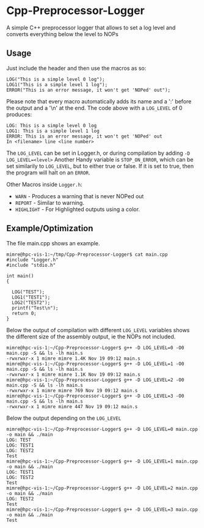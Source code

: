 # Cpp-Preprocessor-Logger
A simple C++ preprocessor logger that allows to set a log level and converts everything below the level to NOPs


## Usage
Just include the header and then use the macros as so:

```
LOG("This is a simple level 0 log");
LOG1("This is a simple level 1 log"); 
ERROR("This is an error message, it won't get 'NOPed' out");
```

Please note that every macro automatically adds its name and a ':' before the output and a '\n' at the end.
The code above with a `LOG_LEVEL` of 0 produces:

```
LOG: This is a simple level 0 log
LOG1: This is a simple level 1 log
ERROR: This is an error message, it won't get 'NOPed' out
In <filename> line <line number>
```

The `LOG_LEVEL` can be set in Logger.h, or during compilation by adding `-D LOG_LEVEL=<level>`
Another Handy variable is `STOP_ON_ERROR`, which can be set similarily to `LOG_LEVEL`, but to either true or false. If it is set to true, then the program will halt on an `ERROR`.

Other Macros inside `Logger.h`:

* `WARN` - Produces a warning that is never NOPed out
* `REPORT` - Similar to warning.
* `HIGHLIGHT` - For Highlighted outputs using a color.

## Example/Optimization

The file main.cpp shows an example. 

```
mimre@hpc-vis-1:~/tmp/Cpp-Preprocessor-Logger$ cat main.cpp 
#include "Logger.h"
#include "stdio.h"

int main()
{

  LOG("TEST");
  LOG1("TEST1");
  LOG2("TEST2");
  printf("Test\n");
  return 0;
}
```
Below the output of compilation with different `LOG_LEVEL` variables shows the different size of the assembly output, ie the NOPs not included.

```
mimre@hpc-vis-1:~/Cpp-Preprocessor-Logger$ g++ -D LOG_LEVEL=0 -O0 main.cpp -S && ls -lh main.s
-rwxrwxr-x 1 mimre mimre 1.4K Nov 19 09:12 main.s
mimre@hpc-vis-1:~/Cpp-Preprocessor-Logger$ g++ -D LOG_LEVEL=1 -O0 main.cpp -S && ls -lh main.s
-rwxrwxr-x 1 mimre mimre 1.1K Nov 19 09:12 main.s
mimre@hpc-vis-1:~/Cpp-Preprocessor-Logger$ g++ -D LOG_LEVEL=2 -O0 main.cpp -S && ls -lh main.s
-rwxrwxr-x 1 mimre mimre 769 Nov 19 09:12 main.s
mimre@hpc-vis-1:~/Cpp-Preprocessor-Logger$ g++ -D LOG_LEVEL=3 -O0 main.cpp -S && ls -lh main.s
-rwxrwxr-x 1 mimre mimre 447 Nov 19 09:12 main.s
```

Below the output depending on the `LOG_LEVEL`

```
mimre@hpc-vis-1:~/Cpp-Preprocessor-Logger$ g++ -D LOG_LEVEL=0 main.cpp -o main && ./main
LOG: TEST
LOG: TEST1
LOG: TEST2
Test
mimre@hpc-vis-1:~/Cpp-Preprocessor-Logger$ g++ -D LOG_LEVEL=1 main.cpp -o main && ./main
LOG: TEST1
LOG: TEST2
Test
mimre@hpc-vis-1:~/Cpp-Preprocessor-Logger$ g++ -D LOG_LEVEL=2 main.cpp -o main && ./main
LOG: TEST2
Test
mimre@hpc-vis-1:~/Cpp-Preprocessor-Logger$ g++ -D LOG_LEVEL=3 main.cpp -o main && ./main
Test
```


